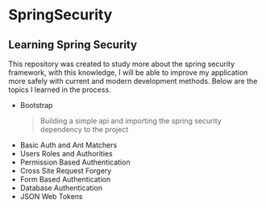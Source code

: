 # SpringSecurity

## Learning Spring Security

This repository was created to study more about the spring security framework, with this knowledge, I will be able to improve my application more safely with current and modern development methods. Below are the topics I learned in the process.

- Bootstrap 
	> Building a simple api and importing the spring security dependency to the project
- Basic Auth and Ant Matchers 
- Users Roles and Authorities
- Permission Based Authentication
- Cross Site Request Forgery
- Form Based Authentication
- Database Authentication
- JSON Web Tokens
